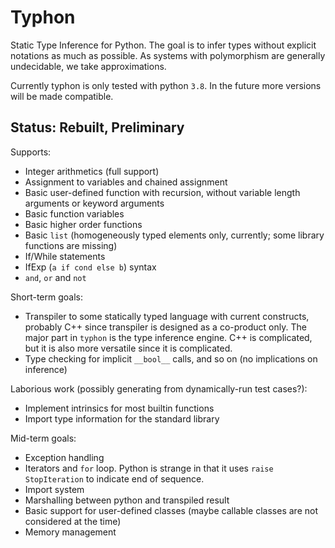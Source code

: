 # Typhon
Static Type Inference for Python.
The goal is to infer types without explicit notations as much as possible.
As systems with polymorphism are generally undecidable, we take approximations.

Currently typhon is only tested with python `3.8`.
In the future more versions will be made compatible.

## Status: Rebuilt, Preliminary
Supports:
- Integer arithmetics (full support)
- Assignment to variables and chained assignment
- Basic user-defined function with recursion, without variable length arguments or keyword arguments
- Basic function variables
- Basic higher order functions
- Basic `list` (homogeneously typed elements only, currently; some library functions are missing)
- If/While statements
- IfExp (`a if cond else b`) syntax
- `and`, `or` and `not`

Short-term goals:
- Transpiler to some statically typed language with current constructs,
  probably C++ since transpiler is designed as a co-product only.
  The major part in `typhon` is the type inference engine.
  C++ is complicated, but it is also more versatile since it is complicated.
- Type checking for implicit `__bool__` calls, and so on (no implications on inference)

Laborious work (possibly generating from dynamically-run test cases?):
- Implement intrinsics for most builtin functions
- Import type information for the standard library

Mid-term goals:
- Exception handling
- Iterators and `for` loop. Python is strange in that it uses `raise StopIteration` to indicate end of sequence.
- Import system
- Marshalling between python and transpiled result
- Basic support for user-defined classes (maybe callable classes are not considered at the time)
- Memory management

